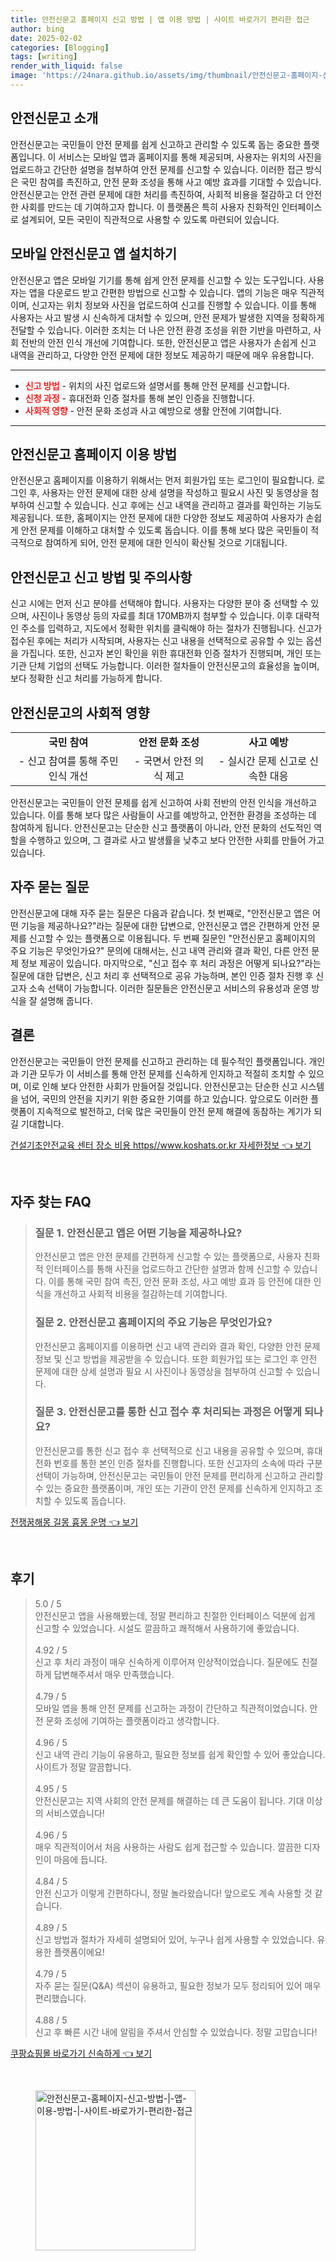 ```yaml
---
title: 안전신문고 홈페이지 신고 방법 | 앱 이용 방법 | 사이트 바로가기 편리한 접근
author: bing
date: 2025-02-02
categories: [Blogging]
tags: [writing]
render_with_liquid: false
image: 'https://24nara.github.io/assets/img/thumbnail/안전신문고-홈페이지-신고-방법-|-앱-이용-방법-|-사이트-바로가기-편리한-접근.webp'
---
```



<h2 id='안전신문고_소개'>안전신문고 소개</h2>

<p>안전신문고는 국민들이 안전 문제를 쉽게 신고하고 관리할 수 있도록 돕는 중요한 플랫폼입니다. 이 서비스는 모바일 앱과 홈페이지를 통해 제공되며, 사용자는 위치의 사진을 업로드하고 간단한 설명을 첨부하여 안전 문제를 신고할 수 있습니다. 이러한 접근 방식은 국민 참여를 촉진하고, 안전 문화 조성을 통해 사고 예방 효과를 기대할 수 있습니다. 안전신문고는 안전 관련 문제에 대한 처리를 촉진하여, 사회적 비용을 절감하고 더 안전한 사회를 만드는 데 기여하고자 합니다. 이 플랫폼은 특히 사용자 친화적인 인터페이스로 설계되어, 모든 국민이 직관적으로 사용할 수 있도록 마련되어 있습니다.</p>

<h2 id='모바일_안전신문고_앱_설치하기'>모바일 안전신문고 앱 설치하기</h2>

<p>안전신문고 앱은 모바일 기기를 통해 쉽게 안전 문제를 신고할 수 있는 도구입니다. 사용자는 앱을 다운로드 받고 간편한 방법으로 신고할 수 있습니다. 앱의 기능은 매우 직관적이며, 신고자는 위치 정보와 사진을 업로드하여 신고를 진행할 수 있습니다. 이를 통해 사용자는 사고 발생 시 신속하게 대처할 수 있으며, 안전 문제가 발생한 지역을 정확하게 전달할 수 있습니다. 이러한 조치는 더 나은 안전 환경 조성을 위한 기반을 마련하고, 사회 전반의 안전 인식 개선에 기여합니다. 또한, 안전신문고 앱은 사용자가 손쉽게 신고 내역을 관리하고, 다양한 안전 문제에 대한 정보도 제공하기 때문에 매우 유용합니다.</p>

<hr />

<ul>
    <li><b><span style="color: #ee2323;">신고 방법</span></b> - 위치의 사진 업로드와 설명서를 통해 안전 문제를 신고합니다.</li>
    <li><b><span style="color: #ee2323;">신청 과정</span></b> - 휴대전화 인증 절차를 통해 본인 인증을 진행합니다.</li>
    <li><b><span style="color: #ee2323;">사회적 영향</span></b> - 안전 문화 조성과 사고 예방으로 생활 안전에 기여합니다.</li>
</ul>

<hr />

<h2 id='안전신문고_홈페이지_이용_방법'>안전신문고 홈페이지 이용 방법</h2>

<p>안전신문고 홈페이지를 이용하기 위해서는 먼저 회원가입 또는 로그인이 필요합니다. 로그인 후, 사용자는 안전 문제에 대한 상세 설명을 작성하고 필요시 사진 및 동영상을 첨부하여 신고할 수 있습니다. 신고 후에는 신고 내역을 관리하고 결과를 확인하는 기능도 제공됩니다. 또한, 홈페이지는 안전 문제에 대한 다양한 정보도 제공하여 사용자가 손쉽게 안전 문제를 이해하고 대처할 수 있도록 돕습니다. 이를 통해 보다 많은 국민들이 적극적으로 참여하게 되어, 안전 문제에 대한 인식이 확산될 것으로 기대됩니다.</p>

<h2 id='신고_방법_및_주의사항'>안전신문고 신고 방법 및 주의사항</h2>

<p>신고 시에는 먼저 신고 분야를 선택해야 합니다. 사용자는 다양한 분야 중 선택할 수 있으며, 사진이나 동영상 등의 자료를 최대 170MB까지 첨부할 수 있습니다. 이후 대략적인 주소를 입력하고, 지도에서 정확한 위치를 클릭해야 하는 절차가 진행됩니다. 신고가 접수된 후에는 처리가 시작되며, 사용자는 신고 내용을 선택적으로 공유할 수 있는 옵션을 가집니다. 또한, 신고자 본인 확인을 위한 휴대전화 인증 절차가 진행되며, 개인 또는 기관 단체 기업의 선택도 가능합니다. 이러한 절차들이 안전신문고의 효율성을 높이며, 보다 정확한 신고 처리를 가능하게 합니다.</p>

<h2 id='안전신문고의_사회적_영향'>안전신문고의 사회적 영향</h2>

<table>
    <tr>
        <td style="text-align: center; height: 17px;"><b>국민 참여</b></td>
        <td style="text-align: center; height: 17px;"><b>안전 문화 조성</b></td>
        <td style="text-align: center; height: 17px;"><b>사고 예방</b></td>
    </tr>
    <tr>
        <td style="text-align: center; height: 17px;">- 신고 참여를 통해 주민 인식 개선</td>
        <td style="text-align: center; height: 17px;">- 국면서 안전 의식 제고</td>
        <td style="text-align: center; height: 17px;">- 실시간 문제 신고로 신속한 대응</td>
    </tr>
</table>

<p>안전신문고는 국민들이 안전 문제를 쉽게 신고하여 사회 전반의 안전 인식을 개선하고 있습니다. 이를 통해 보다 많은 사람들이 사고를 예방하고, 안전한 환경을 조성하는 데 참여하게 됩니다. 안전신문고는 단순한 신고 플랫폼이 아니라, 안전 문화의 선도적인 역할을 수행하고 있으며, 그 결과로 사고 발생률을 낮추고 보다 안전한 사회를 만들어 가고 있습니다.</p>

<h2 id='자주_묻는_질문'>자주 묻는 질문</h2>

<p>안전신문고에 대해 자주 묻는 질문은 다음과 같습니다. 첫 번째로, "안전신문고 앱은 어떤 기능을 제공하나요?"라는 질문에 대한 답변으로, 안전신문고 앱은 간편하게 안전 문제를 신고할 수 있는 플랫폼으로 이용됩니다. 두 번째 질문인 "안전신문고 홈페이지의 주요 기능은 무엇인가요?" 문의에 대해서는, 신고 내역 관리와 결과 확인, 다른 안전 문제 정보 제공이 있습니다. 마지막으로, "신고 접수 후 처리 과정은 어떻게 되나요?"라는 질문에 대한 답변은, 신고 처리 후 선택적으로 공유 가능하며, 본인 인증 절차 진행 후 신고자 소속 선택이 가능합니다. 이러한 질문들은 안전신문고 서비스의 유용성과 운영 방식을 잘 설명해 줍니다.</p>

<h2 id='결론'>결론</h2>

<p>안전신문고는 국민들이 안전 문제를 신고하고 관리하는 데 필수적인 플랫폼입니다. 개인과 기관 모두가 이 서비스를 통해 안전 문제를 신속하게 인지하고 적절히 조치할 수 있으며, 이로 인해 보다 안전한 사회가 만들어질 것입니다. 안전신문고는 단순한 신고 시스템을 넘어, 국민의 안전을 지키기 위한 중요한 기여를 하고 있습니다. 앞으로도 이러한 플랫폼이 지속적으로 발전하고, 더욱 많은 국민들이 안전 문제 해결에 동참하는 계기가 되길 기대합니다.</p>


<p><a class="click-button" title="건설기초안전교육 센터 장소 비용 https//www.koshats.or.kr 자세한정보" href="https://24nara.github.io/posts/%EA%B1%B4%EC%84%A4%EA%B8%B0%EC%B4%88%EC%95%88%EC%A0%84%EA%B5%90%EC%9C%A1-%EC%84%BC%ED%84%B0-%EC%9E%A5%EC%86%8C-%EB%B9%84%EC%9A%A9-httpswww.koshats.or.kr-%EC%9E%90%EC%84%B8%ED%95%9C%EC%A0%95%EB%B3%B4/" rel="dofollow">건설기초안전교육 센터 장소 비용 https//www.koshats.or.kr 자세한정보 👈 보기</a></p><br>
<h2 id='자주_찾는_FAQ'>자주 찾는 FAQ</h2>
<div itemscope="" itemtype="https://schema.org/FAQPage"> 
<blockquote> 
<div itemscope="" itemprop="mainEntity" itemtype="https://schema.org/Question"> 
<h3 itemprop="name">질문 1. 안전신문고 앱은 어떤 기능을 제공하나요?</h3> 
<div itemscope="" itemprop="acceptedAnswer" itemtype="https://schema.org/Answer"> 
<span itemprop="text"> 
<p>안전신문고 앱은 안전 문제를 간편하게 신고할 수 있는 플랫폼으로, 사용자 친화적 인터페이스를 통해 사진을 업로드하고 간단한 설명과 함께 신고할 수 있습니다. 이를 통해 국민 참여 촉진, 안전 문화 조성, 사고 예방 효과 등 안전에 대한 인식을 개선하고 사회적 비용을 절감하는데 기여합니다.</p> 
</span> 
</div> 
</div> 

<div itemscope="" itemprop="mainEntity" itemtype="https://schema.org/Question"> 
<h3 itemprop="name">질문 2. 안전신문고 홈페이지의 주요 기능은 무엇인가요?</h3> 
<div itemscope="" itemprop="acceptedAnswer" itemtype="https://schema.org/Answer"> 
<span itemprop="text"> 
<p>안전신문고 홈페이지를 이용하면 신고 내역 관리와 결과 확인, 다양한 안전 문제 정보 및 신고 방법을 제공받을 수 있습니다. 또한 회원가입 또는 로그인 후 안전 문제에 대한 상세 설명과 필요 시 사진이나 동영상을 첨부하여 신고할 수 있습니다.</p> 
</span> 
</div> 
</div> 

<div itemscope="" itemprop="mainEntity" itemtype="https://schema.org/Question"> 
<h3 itemprop="name">질문 3. 안전신문고를 통한 신고 접수 후 처리되는 과정은 어떻게 되나요?</h3> 
<div itemscope="" itemprop="acceptedAnswer" itemtype="https://schema.org/Answer"> 
<span itemprop="text"> 
<p>안전신문고를 통한 신고 접수 후 선택적으로 신고 내용을 공유할 수 있으며, 휴대전화 번호를 통한 본인 인증 절차를 진행합니다. 또한 신고자의 소속에 따라 구분 선택이 가능하며, 안전신문고는 국민들이 안전 문제를 편리하게 신고하고 관리할 수 있는 중요한 플랫폼이며, 개인 또는 기관이 안전 문제를 신속하게 인지하고 조치할 수 있도록 돕습니다.</p> 
</span> 
</div> 
</div> 
</blockquote> 
</div>
<p><a class="click-button" title="전쟁꿈해몽 길몽 흉몽 운명" href="https://24nara.github.io/posts/%EC%A0%84%EC%9F%81%EA%BF%88%ED%95%B4%EB%AA%BD-%EA%B8%B8%EB%AA%BD-%ED%9D%89%EB%AA%BD-%EC%9A%B4%EB%AA%85/" rel="dofollow">전쟁꿈해몽 길몽 흉몽 운명 👈 보기</a></p><br>
<h2 id='후기'>후기</h2>
<div itemscope itemtype="https://schema.org/Product">
  <blockquote>
  <div itemprop="review" itemscope itemtype="https://schema.org/Review">
      <div itemprop="reviewRating" itemscope itemtype="https://schema.org/Rating"> <span itemprop="ratingValue">5.0</span> / <span itemprop="bestRating">5</span> </div>
      <span itemprop="reviewBody">안전신문고 앱을 사용해봤는데, 정말 편리하고 친절한 인터페이스 덕분에 쉽게 신고할 수 있었습니다. 시설도 깔끔하고 쾌적해서 사용하기에 좋았습니다.</span>
  </div>
  <br>
  <div itemprop="review" itemscope itemtype="https://schema.org/Review">
      <div itemprop="reviewRating" itemscope itemtype="https://schema.org/Rating"> <span itemprop="ratingValue">4.92</span> / <span itemprop="bestRating">5</span> </div>
      <span itemprop="reviewBody">신고 후 처리 과정이 매우 신속하게 이루어져 인상적이었습니다. 질문에도 친절하게 답변해주셔서 매우 만족했습니다.</span>
  </div>
  <br>
  <div itemprop="review" itemscope itemtype="https://schema.org/Review">
      <div itemprop="reviewRating" itemscope itemtype="https://schema.org/Rating"> <span itemprop="ratingValue">4.79</span> / <span itemprop="bestRating">5</span> </div>
      <span itemprop="reviewBody">모바일 앱을 통해 안전 문제를 신고하는 과정이 간단하고 직관적이었습니다. 안전 문화 조성에 기여하는 플랫폼이라고 생각합니다.</span>
  </div>
  <br>
  <div itemprop="review" itemscope itemtype="https://schema.org/Review">
      <div itemprop="reviewRating" itemscope itemtype="https://schema.org/Rating"> <span itemprop="ratingValue">4.96</span> / <span itemprop="bestRating">5</span> </div>
      <span itemprop="reviewBody">신고 내역 관리 기능이 유용하고, 필요한 정보를 쉽게 확인할 수 있어 좋았습니다. 사이트가 정말 깔끔합니다.</span>
  </div>
  <br>
  <div itemprop="review" itemscope itemtype="https://schema.org/Review">
      <div itemprop="reviewRating" itemscope itemtype="https://schema.org/Rating"> <span itemprop="ratingValue">4.95</span> / <span itemprop="bestRating">5</span> </div>
      <span itemprop="reviewBody">안전신문고는 지역 사회의 안전 문제를 해결하는 데 큰 도움이 됩니다. 기대 이상의 서비스였습니다!</span>
  </div>
  <br>
  <div itemprop="review" itemscope itemtype="https://schema.org/Review">
      <div itemprop="reviewRating" itemscope itemtype="https://schema.org/Rating"> <span itemprop="ratingValue">4.96</span> / <span itemprop="bestRating">5</span> </div>
      <span itemprop="reviewBody">매우 직관적이어서 처음 사용하는 사람도 쉽게 접근할 수 있습니다. 깔끔한 디자인이 마음에 듭니다.</span>
  </div>
  <br>
  <div itemprop="review" itemscope itemtype="https://schema.org/Review">
      <div itemprop="reviewRating" itemscope itemtype="https://schema.org/Rating"> <span itemprop="ratingValue">4.84</span> / <span itemprop="bestRating">5</span> </div>
      <span itemprop="reviewBody">안전 신고가 이렇게 간편하다니, 정말 놀라왔습니다! 앞으로도 계속 사용할 것 같습니다.</span>
  </div>
  <br>
  <div itemprop="review" itemscope itemtype="https://schema.org/Review">
      <div itemprop="reviewRating" itemscope itemtype="https://schema.org/Rating"> <span itemprop="ratingValue">4.89</span> / <span itemprop="bestRating">5</span> </div>
      <span itemprop="reviewBody">신고 방법과 절차가 자세히 설명되어 있어, 누구나 쉽게 사용할 수 있었습니다. 유용한 플랫폼이에요!</span>
  </div>
  <br>
  <div itemprop="review" itemscope itemtype="https://schema.org/Review">
      <div itemprop="reviewRating" itemscope itemtype="https://schema.org/Rating"> <span itemprop="ratingValue">4.79</span> / <span itemprop="bestRating">5</span> </div>
      <span itemprop="reviewBody">자주 묻는 질문(Q&A) 섹션이 유용하고, 필요한 정보가 모두 정리되어 있어 매우 편리했습니다.</span>
  </div>
  <br>
  <div itemprop="review" itemscope itemtype="https://schema.org/Review">
      <div itemprop="reviewRating" itemscope itemtype="https://schema.org/Rating"> <span itemprop="ratingValue">4.88</span> / <span itemprop="bestRating">5</span> </div>
      <span itemprop="reviewBody">신고 후 빠른 시간 내에 알림을 주셔서 안심할 수 있었습니다. 정말 고맙습니다!</span>
  </div>
  </blockquote>
</div>
<p><a class="click-button" title="쿠팡쇼핑몰 바로가기 신속하게" href="https://24nara.github.io/posts/%EC%BF%A0%ED%8C%A1%EC%87%BC%ED%95%91%EB%AA%B0-%EB%B0%94%EB%A1%9C%EA%B0%80%EA%B8%B0-%EC%8B%A0%EC%86%8D%ED%95%98%EA%B2%8C/" rel="dofollow">쿠팡쇼핑몰 바로가기 신속하게 👈 보기</a></p><br>
<figure class="image"><img src="https://24nara.github.io/assets/img/thumbnail/안전신문고-홈페이지-신고-방법-|-앱-이용-방법-|-사이트-바로가기-편리한-접근.webp" alt="안전신문고-홈페이지-신고-방법-|-앱-이용-방법-|-사이트-바로가기-편리한-접근" width="256" height="256"></figure>